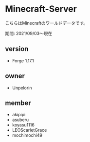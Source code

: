 # Minecraft-Server

こちらはMinecraftのワールドデータです。<br>

期間: 2021/09/03～現在

## version
- Forge 1.17.1

## owner
- Unpelorin

## member
- akipipi
- asuberu
- koyasu1116
- LEOScarletGrace
- mochimochi49
